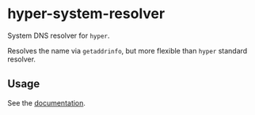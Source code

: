 # hyper-system-resolver

System DNS resolver for `hyper`.

Resolves the name via `getaddrinfo`, but more flexible than `hyper`
standard resolver.

## Usage

See the [documentation](https://docs.rs/hyper-system-resolver).
